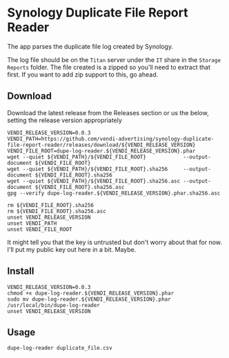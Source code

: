 # Synology Duplicate File Report Reader
The app parses the duplicate file log created by Synology.

The log file should be on the `Titan` server under the `IT` share in the `Storage Reports` folder. The file created is a zipped so you'll need to extract that first. If you want to add zip support to this, go ahead.

## Download
Download the latest release from the Releases section or us the below, setting the release version appropriately

```
VENDI_RELEASE_VERSION=0.0.3
VENDI_PATH=https://github.com/vendi-advertising/synology-duplicate-file-report-reader/releases/download/${VENDI_RELEASE_VERSION}
VENDI_FILE_ROOT=dupe-log-reader.${VENDI_RELEASE_VERSION}.phar
wget --quiet ${VENDI_PATH}/${VENDI_FILE_ROOT}            --output-document ${VENDI_FILE_ROOT}
wget --quiet ${VENDI_PATH}/${VENDI_FILE_ROOT}.sha256     --output-document ${VENDI_FILE_ROOT}.sha256
wget --quiet ${VENDI_PATH}/${VENDI_FILE_ROOT}.sha256.asc --output-document ${VENDI_FILE_ROOT}.sha256.asc
gpg --verify dupe-log-reader.${VENDI_RELEASE_VERSION}.phar.sha256.asc

rm ${VENDI_FILE_ROOT}.sha256
rm ${VENDI_FILE_ROOT}.sha256.asc
unset VENDI_RELEASE_VERSION
unset VENDI_PATH
unset VENDI_FILE_ROOT
```

It might tell you that the key is untrusted but don't worry about that for now. I'll put my public key out here in a bit. Maybe.

## Install
```
VENDI_RELEASE_VERSION=0.0.3
chmod +x dupe-log-reader.${VENDI_RELEASE_VERSION}.phar
sudo mv dupe-log-reader.${VENDI_RELEASE_VERSION}.phar /usr/local/bin/dupe-log-reader
unset VENDI_RELEASE_VERSION
```

## Usage
`dupe-log-reader duplicate_file.csv`
